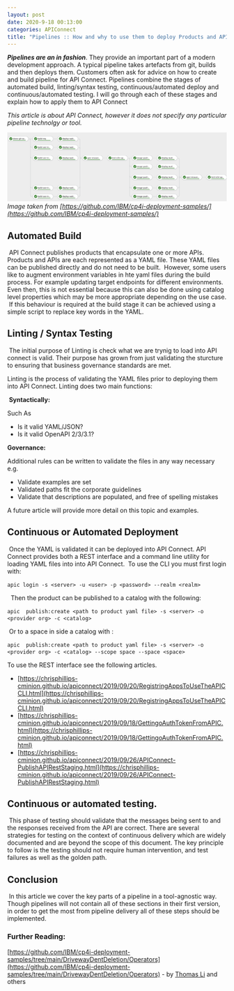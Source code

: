 ```yaml
---
layout: post
date: 2020-9-18 00:13:00
categories: APIConnect
title: "Pipelines :: How and why to use them to deploy Products and APIs into API Connect "
---
```


**_Pipelines are an in fashion_**. They provide an important part of a modern development approach. A typical pipeline takes artefacts from git, builds and then deploys them.  Customers often ask for advice on how to create and build pipeline for API Connect.  Pipelines combine the stages of automated build, linting/syntax testing, continuous/automated deploy and continuous/automated testing.  I will go through each of these stages and explain how to apply them to API Connect
​

<!--more-->
_This article is about API Connect, however it does not specify any particular pipeline technolgy or tool._

![Pipelines](/images/2020-09-18-pipelines.PNG)
_Image taken from [https://github.com/IBM/cp4i-deployment-samples/](https://github.com/IBM/cp4i-deployment-samples/)_


## Automated Build
​
API Connect publishes products that encapsulate one or more APIs. Products and APIs are each represented as a YAML file. These YAML files can be published directly and do not need to be built.
​
However, some users like to augment environment variables in hte yaml files during the build process. For example updating target endpoints for different environments.  Even then, this is not essential because this can also be done using catalog level properties which may be more appropriate depending on the use case.
​
If this behaviour is required at the build stage it can be achieved using a simple script to replace key words in the YAML.
​
## Linting / Syntax Testing
​
The initial purpose of Linting is check what we are trynig to load into API connect is valid. Their  purpose has grown from just validating the sturcture to ensuring that business  governance standards are met.

Linting is the process of validating the YAML files prior to deploying them into API Connect. Linting does two main functions:

​
**Syntactically:**

Such As
* Is it valid YAML/JSON?
* Is it valid OpenAPI 2/3/3.1?

**Governance:**

Additional rules can be written to validate the files in any way necessary e.g.
​
* Validate examples are set
* Validated paths fit the corporate guidelines
* Validate that descriptions are populated, and free of spelling mistakes
​

A future article will provide more detail on this topic and examples.
​
​
## Continuous or Automated Deployment
​
Once the YAML is validated it can be deployed into API Connect. API Connect provides both a REST interface and a command line utility for loading YAML files into into API Connect.
​
To use the CLI you must first login with:
​
```
apic login -s <server> -u <user> -p <password> --realm <realm>
```
​
​
Then the product can be published to a catalog with the following:
​
```
apic  publish:create <path to product yaml file> -s <server> -o <provider org> -c <catalog>  
```
​
Or to a space in side a catalog with :
​
```
apic  publish:create <path to product yaml file> -s <server> -o <provider org> -c <catalog> --scope space --space <space>
```

To use the REST interface see the following articles.
* [https://chrisphillips-cminion.github.io/apiconnect/2019/09/20/RegistringAppsToUseTheAPICCLI.html](https://chrisphillips-cminion.github.io/apiconnect/2019/09/20/RegistringAppsToUseTheAPICCLI.html)
* [https://chrisphillips-cminion.github.io/apiconnect/2019/09/18/GettingoAuthTokenFromAPIC.html](https://chrisphillips-cminion.github.io/apiconnect/2019/09/18/GettingoAuthTokenFromAPIC.html)
* [https://chrisphillips-cminion.github.io/apiconnect/2019/09/26/APIConnect-PublishAPIRestStaging.html](https://chrisphillips-cminion.github.io/apiconnect/2019/09/26/APIConnect-PublishAPIRestStaging.html)
​
​


## Continuous or automated testing.
​
This phase of testing should validate that the messages being sent to and the responses received from the API are correct. There are several strategies for testing on the context of continuous delivery which are widely documented and are beyond the scope of this document. The key principle to follow is the testing should not require human intervention, and test failures as well as the golden path.
​
## Conclusion
​
In this article we cover the key parts of a pipeline in a tool-agnostic way. Though pipelines will not contain all of these sections in their first version, in order to get the most from pipeline delivery all of these steps should be implemented.


### Further Reading:
[https://github.com/IBM/cp4i-deployment-samples/tree/main/DrivewayDentDeletion/Operators](https://github.com/IBM/cp4i-deployment-samples/tree/main/DrivewayDentDeletion/Operators) - by [Thomas Li](https://github.com/tim-lo) and others
